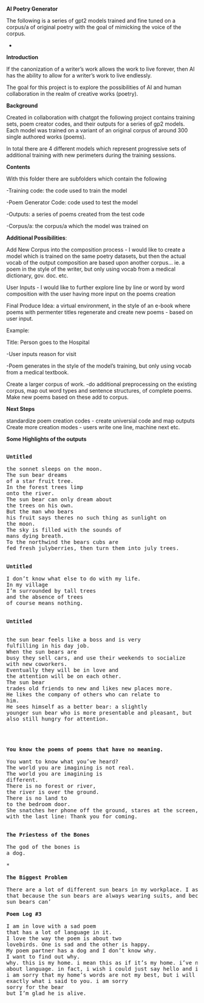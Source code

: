 **AI Poetry Generator**

The following is a series of gpt2 models trained and fine tuned on a corpus/a of original poetry with the goal of mimicking the voice of the corpus. 

*

**Introduction**

If the canonization of a writer’s work allows the work to live forever, then AI has the ability to allow for a writer’s work to live endlessly. 

The goal for this project is to explore the possibilities of AI and human collaboration in the realm of creative works (poetry). 

**Background**

Created in collaboration with chatgpt the following project contains training sets, poem creator codes, and their outputs for a series of gp2 models. Each model was trained on a variant of an original corpus of around 300 single authored works (poems). 

In total there are 4 different models which represent progressive sets of additional training with new perimeters during the training sessions. 


**Contents**

With this folder there are subfolders which contain the following 

-Training code: the code used to train the model 

-Poem Generator Code: code used to test the model

-Outputs: a series of poems created from the test code 

-Corpus/a: the corpus/a which the model was trained on 


**Additional Possibilities**:

Add New Corpus into the composition process - I would like to create a model which is trained on the same poetry datasets, but then the actual vocab of the output composition are based upon another corpus… ie. a poem in the style of the writer, but only using vocab from a medical dictionary, gov. doc. etc. 

User Inputs - I would like to further explore line by line or word by word composition with the user having more input on the poems creation 

Final Produce Idea: a virtual environment, in the style of an e-book where poems with permenter titles regenerate and create new poems - based on user input. 

Example: 

Title: Person goes to the Hospital 

-User inputs reason for visit 

-Poem generates in the style of the model’s training, but only using vocab from a medical textbook. 

Create a larger corpus of work. 
-do additional preprocessing on the existing corpus, map out word types and sentence structures, of complete poems. Make new poems based on these add to corpus. 

**Next Steps**

standardize poem creation codes - create universial code and map outputs 
Create more creation modes - users write one line, machine next etc. 



**Some Highlights of the outputs**

<pre>

<b>Untitled</b>

the sonnet sleeps on the moon.
The sun bear dreams
of a star fruit tree.
In the forest trees limp
onto the river.
The sun bear can only dream about
the trees on his own.
But the man who bears
his fruit says theres no such thing as sunlight on
the moon.
The sky is filled with the sounds of
mans dying breath.
To the northwind the bears cubs are
fed fresh julyberries, then turn them into july trees.


<b>Untitled</b>

I don’t know what else to do with my life.
In my village
I’m surrounded by tall trees
and the absence of trees
of course means nothing.


<b>Untitled</b>


the sun bear feels like a boss and is very
fulfilling in his day job.
When the sun bears are
busy they sell cars, and use their weekends to socialize
with new coworkers.
Eventually they will be in love and
the attention will be on each other.
The sun bear
trades old friends to new and likes new places more.
He likes the company of others who can relate to
him.
He sees himself as a better bear: a slightly
younger sun bear who is more presentable and pleasant, but
also still hungry for attention.




<b>You know the poems of poems that have no meaning.</b>

You want to know what you’ve heard?
The world you are imagining is not real.
The world you are imagining is
different.
There is no forest or river,
the river is over the ground.
There is no land to
to the bedroom door.
She snatches her phone off the ground, stares at the screen, and texts back,
with the last line: Thank you for coming.


<B>The Priestess of the Bones</b>

The god of the bones is
a dog.

*

<b>The Biggest Problem</b>

There are a lot of different sun bears in my workplace. I ask them why they like the sun bear-ness of the sun bear, and they say
that because the sun bears are always wearing suits, and because the
sun bears can’

<b>Poem Log #3</b>

I am in love with a sad poem
that has a lot of language in it.
I love the way the poem is about two
lovebirds. One is sad and the other is happy.
My poem partner has a dog and I don’t know why.
I want to find out why.
why. this is my home. i mean this as if it’s my home. i’ve never been so overwhelmed by the language i speak
about language. in fact, i wish i could just say hello and i would be thankful for the warmth of our voicemails.
i am sorry that my home’s words are not my best, but i will be thankful for the lack of
exactly what i said to you. i am sorry
sorry for the bear
but I’m glad he is alive.
</pre>
